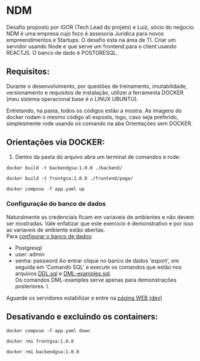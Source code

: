 # NDM
Desafio proposto por IGOR (Tech Lead do projeto) e Luiz, sócio do neǵocio. NDM é uma empresa cujo foco é assesoria Juridica para novos empreendimentos e Startups. O desafio esta na área de TI. Criar um servidor usando Node e que serve um frontend para o client usando REACTJS. O banco de dado é POSTGRESQL.

## Requisitos:
Durante o desenvolvimento, por questões de treinamento, imutabilidade, versionamento e requisitos de instalação, utilizei a ferramenta DOCKER (meu sistema operacional base é o LINUX UBUNTU). 

Entretando, na pasta, todos os códigos estão a mostra. As imagens do docker rodam o mesmo código ali exposto, logo, caso seja preferido, simplesmente rode usando os comando na aba Orientações sem DOCKER. 

## Orientações via DOCKER:
1) Dentro da pasta do arquivo abra um terminal de comandos e rode:
~~~
docker build -t backendgsa:1.0.0 ./backend/
~~~
~~~
docker build -t frontgsa:1.0.0 ./frontend/page/
~~~
~~~
docker compose -f app.yaml up
~~~
### Configuração do banco de dados

Naturalmente as credenciais ficam em variaveis de ambientes e não devem ser mostradas. Vale enfatizar que este exercicio é demonstrativo e por isso as variaveis de ambiente estão abertas. \
Para [configurar o banco de dados](http://localhost:8080/):
-   Postgresql
-   user: admin
-   senha: password
Ao entrar clique no banco de dados 'esport', em seguida em 'Comando SQL' e execute os comandos que estão nos arquivos [DDL.sql](https://github.com/gui-sa/NDM/blob/main/DDL.sql) e [DML-examples.sql](https://github.com/gui-sa/NDM/blob/main/DML-examples.sql). \
Os comandos DML-examples serve apenas para demonstrações posteriores. \

Aguarde os servidores estabilizar e entre na [página WEB (dev)](http://localhost:3000/)

## Desativando e excluindo os containers:
~~~
docker compose -f app.yaml down
~~~
~~~
docker rmi frontgsa:1.0.0
~~~
~~~
docker rmi backendgsa:1.0.0
~~~